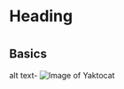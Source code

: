 # <h1> Heading </h1>
# <h2> Basics </h2>
alt text- ![Image of Yaktocat](https://octodex.github.com/images/yaktocat.png)
